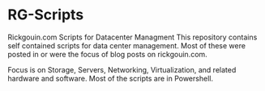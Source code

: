# RG-Scripts
Rickgouin.com Scripts for Datacenter Managment
This repository contains self contained scripts for data center management.  Most of these were posted in or were the focus of
blog posts on rickgouin.com.  

Focus is on Storage, Servers, Networking, Virtualization, and related hardware and software.  Most of the scripts are in Powershell.

